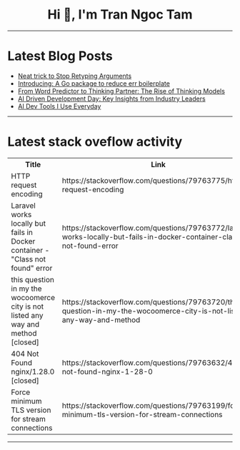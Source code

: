 <h1 align="center">Hi 👋, I'm Tran Ngoc Tam</h1>

---

# Latest Blog Posts 
<!-- BLOG-POST-LIST:START -->
- [Neat trick to Stop Retyping Arguments](https://dev.to/jessalejo/neat-trick-to-stop-retyping-arguments-9gm)
- [Introducing: A Go package to reduce err boilerplate](https://dev.to/winstonpuckett/introducing-a-go-package-to-reduce-err-boilerplate-3o6a)
- [From Word Predictor to Thinking Partner: The Rise of Thinking Models](https://dev.to/jiminlee/from-word-predictor-to-thinking-partner-the-rise-of-thinking-models-34e9)
- [AI Driven Development Day: Key Insights from Industry Leaders](https://dev.to/victorsaly/ai-driven-development-day-key-insights-from-industry-leaders-f39)
- [AI Dev Tools I Use Everyday](https://dev.to/ali_haider_3e2f954c5c0bb0/ai-dev-tools-i-use-everyday-44hd)
<!-- BLOG-POST-LIST:END -->

---

# Latest stack oveflow activity
<table>
  <tr><th>Title</th><th>Link</th></tr>
  <!-- STACKOVERFLOW:START --><tr><td>HTTP request encoding</td><td>https://stackoverflow.com/questions/79763775/http-request-encoding</td></tr><tr><td>Laravel works locally but fails in Docker container - &quot;Class not found&quot; error</td><td>https://stackoverflow.com/questions/79763772/laravel-works-locally-but-fails-in-docker-container-class-not-found-error</td></tr><tr><td>this question in my the wocoomerce city is not listed any way and method [closed]</td><td>https://stackoverflow.com/questions/79763720/this-question-in-my-the-wocoomerce-city-is-not-listed-any-way-and-method</td></tr><tr><td>404 Not Found nginx/1.28.0 [closed]</td><td>https://stackoverflow.com/questions/79763632/404-not-found-nginx-1-28-0</td></tr><tr><td>Force minimum TLS version for stream connections</td><td>https://stackoverflow.com/questions/79763199/force-minimum-tls-version-for-stream-connections</td></tr><!-- STACKOVERFLOW:END -->
</table>

---


